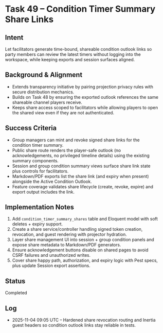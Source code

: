 # Task 49 – Condition Timer Summary Share Links

## Intent
Let facilitators generate time-bound, shareable condition outlook links so party members can review the latest timers without logging into the workspace, while keeping exports and session surfaces aligned.

## Background & Alignment
- Extends transparency initiative by pairing projection privacy rules with secure distribution mechanics.
- Builds on Task 48 by ensuring the exported outlook references the same shareable channel players receive.
- Keeps share access scoped to facilitators while allowing players to open the shared view even if they are not authenticated.

## Success Criteria
- Group managers can mint and revoke signed share links for the condition timer summary.
- Public share route renders the player-safe outlook (no acknowledgements, no privileged timeline details) using the existing summary components.
- Session and group condition summary views surface share link state plus controls for facilitators.
- Markdown/PDF exports list the share link (and expiry when present) alongside the Active Condition Outlook.
- Feature coverage validates share lifecycle (create, revoke, expire) and export output includes the link.

## Implementation Notes
1. Add `condition_timer_summary_shares` table and Eloquent model with soft deletes + expiry support.
2. Create a share service/controller handling signed token creation, revocation, and guest rendering with projector hydration.
3. Layer share management UI into session + group condition panels and expose share metadata to Markdown/PDF generators.
4. Ensure acknowledgement buttons disable on shared pages to avoid CSRF failures and unauthorized writes.
5. Cover share happy path, authorization, and expiry logic with Pest specs, plus update Session export assertions.

## Status
Completed

## Log
- 2025-11-04 09:05 UTC – Hardened share revocation routing and Inertia guest headers so condition outlook links stay reliable in tests.

